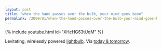 ```yaml
---
layout: post
title: "when the hand passes over the bulb, your mind goes boom"
permalink: /2009/01/when-the-hand-passes-over-the-bulb-your-mind-goes-boom.html
---
```


{% include youtube.html id="XHcHG63tUqM" %}

Levitating, wirelessly powered [lightbulb](http://bea.st/sight/lightbulb/). Via [today & tomorrow](http://www.todayandtomorrow.net/2009/01/26/light-bulb/).



